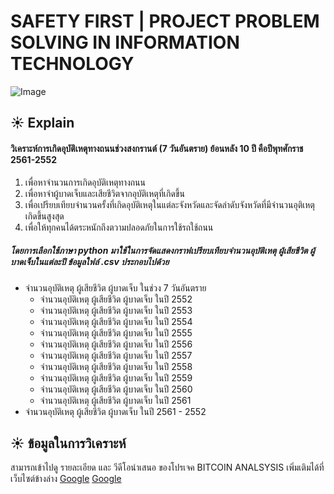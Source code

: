 # SAFETY FIRST | PROJECT PROBLEM SOLVING IN INFORMATION TECHNOLOGY 
![Image](http://coull.com/wp-content/uploads/2018/05/safety-first-sign.jpg)
## ☀ Explain
####  วิเคราะห์การเกิดอุบัติเหตุทางถนนช่วงสงกรานต์ (7 วันอันตราย) ย้อนหลัง 10 ปี คือปีพุทศักราช 2561-2552 
1. เพื่อหาจำนวนการเกิดอุบัติเหตุทางถนน 
2. เพื่อหาจำผู้บาดเจ็บและเสียชีวิตจากอุบัติเหตุที่เกิดขึ้น 
3. เพื่อเปรียบเทียบจำนวนครั้งที่เกิดอุบัติเหตุในแต่ละจังหวัดและจัดลำดับจังหวัดที่มีจำนวนอุติเหตุเกิดขึ้นสูงสุด 
4. เพื่อให้ทุกคนได้ตระหนักถึงตวามปลอดภัยในการใช้รถใช้ถนน
##### โดยการเลือกใช้ภาษา python มาใช้ในการจัดแสดงกราฟเปรียบเทียบจำนวนอุบัติเหตุ ผู้เสียชีวิต ผู้บาดเจ็บในแต่ละปี ข้อมูลใฟล์ .csv ประกอบไปด้วย
* จำนวนอุบัติเหตุ ผู้เสียชีวิต ผู้บาดเจ็บ ในช่วง 7 วันอันตราย
  * จำนวนอุบัติเหตุ ผู้เสียชีวิต ผู้บาดเจ็บ ในปี 2552
  * จำนวนอุบัติเหตุ ผู้เสียชีวิต ผู้บาดเจ็บ ในปี 2553
  * จำนวนอุบัติเหตุ ผู้เสียชีวิต ผู้บาดเจ็บ ในปี 2554
  * จำนวนอุบัติเหตุ ผู้เสียชีวิต ผู้บาดเจ็บ ในปี 2555
  * จำนวนอุบัติเหตุ ผู้เสียชีวิต ผู้บาดเจ็บ ในปี 2556
  * จำนวนอุบัติเหตุ ผู้เสียชีวิต ผู้บาดเจ็บ ในปี 2557
  * จำนวนอุบัติเหตุ ผู้เสียชีวิต ผู้บาดเจ็บ ในปี 2558
  * จำนวนอุบัติเหตุ ผู้เสียชีวิต ผู้บาดเจ็บ ในปี 2559
  * จำนวนอุบัติเหตุ ผู้เสียชีวิต ผู้บาดเจ็บ ในปี 2560
  * จำนวนอุบัติเหตุ ผู้เสียชีวิต ผู้บาดเจ็บ ในปี 2561
* จำนวนอุบัติเหตุ ผู้เสียชีวิต ผู้บาดเจ็บ ในปี 2561 - 2552
## ☀ ข้อมูลในการวิเคราะห์
สามารถเข้าไปดู รายละเอียด และ วีดีโอนำเสนอ ของโปรเจค BITCOIN ANALSYSIS เพิ่มเติมได้ที่ เว็บไซต์ข้างล่าง
[Google](www.google.com)
[Google](www.google.com)
